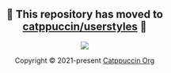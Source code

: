 <h2 align="center">🚧 This repository has moved to <a href="https://github.com/catppuccin/userstyles/tree/main/styles/vercel">catppuccin/userstyles</a> 🚧</h2>

<p align="center"><img src="https://raw.githubusercontent.com/catppuccin/catppuccin/main/assets/footers/gray0_ctp_on_line.svg?sanitize=true" /></p>
<p align="center">Copyright &copy; 2021-present <a href="https://github.com/catppuccin" target="_blank">Catppuccin Org</a>
